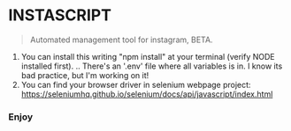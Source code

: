 # INSTASCRIPT
> Automated management tool for instagram, BETA.
1. You can install this writing "npm install" at your terminal (verify NODE installed first).
.. There's an '.env' file where all variables is in. I know its bad practice, but I'm working on it!
2. You can find your browser driver in selenium webpage project: https://seleniumhq.github.io/selenium/docs/api/javascript/index.html

### Enjoy
